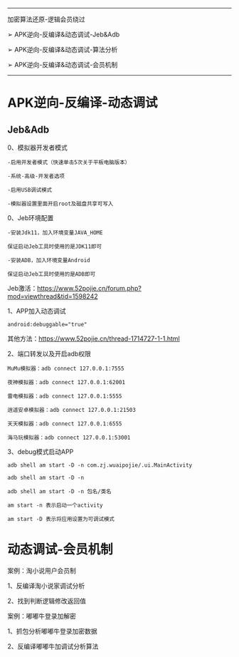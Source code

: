 
---
加密算法还原-逻辑会员绕过

➢ APK逆向-反编译&动态调试-Jeb&Adb

➢ APK逆向-反编译&动态调试-算法分析

➢ APK逆向-反编译&动态调试-会员机制

---

# APK逆向-反编译-动态调试

## Jeb&Adb

0、模拟器开发者模式

```
-启用开发者模式（快速单击5次关于平板电脑版本）

-系统-高级-开发者选项

-启用USB调试模式

-模拟器设置里面开启root及磁盘共享可写入
```

0、Jeb环境配置

```
-安装Jdk11，加入环境变量JAVA_HOME

保证启动Jeb工具时使用的是JDK11即可

-安装ADB，加入环境变量Android

保证启动Jeb工具时使用的是ADB即可
```

Jeb激活：https://www.52pojie.cn/forum.php?mod=viewthread&tid=1598242

1、APP加入动态调试

```
android:debuggable="true"
```

其他方法：https://www.52pojie.cn/thread-1714727-1-1.html

2、端口转发以及开启adb权限

```
MuMu模拟器：adb connect 127.0.0.1:7555

夜神模拟器：adb connect 127.0.0.1:62001

雷电模拟器：adb connect 127.0.0.1:5555

逍遥安卓模拟器：adb connect 127.0.0.1:21503

天天模拟器：adb connect 127.0.0.1:6555

海马玩模拟器：adb connect 127.0.0.1:53001
```

3、debug模式启动APP

```
adb shell am start -D -n com.zj.wuaipojie/.ui.MainActivity

adb shell am start -D -n

adb shell am start -D -n 包名/类名

am start -n 表示启动一个activity

am start -D 表示将应用设置为可调试模式
```



# 动态调试-会员机制

案例：淘小说用户会员制

1、反编译淘小说家调试分析

2、找到判断逻辑修改返回值

案例：嘟嘟牛登录加解密

1、抓包分析嘟嘟牛登录加密数据

2、反编译嘟嘟牛加调试分析算法